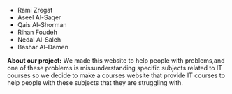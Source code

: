- Rami Zregat
- Aseel Al-Saqer
- Qais Al-Shorman
- Rihan Foudeh
- Nedal Al-Saleh
- Bashar Al-Damen

**About our project:** We made this website to help people with problems,and one of these problems is missunderstanding specific subjects related to IT courses so we decide  to make a courses website that provide IT courses to help people with these subjects that they are struggling with.